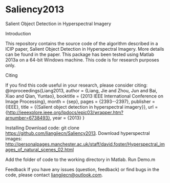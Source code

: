 # Saliency2013
Salient Object Detection in Hyperspectral Imagery

Introduction

This repository contains the source code of the algorithm described in a ICIP paper, Salient Object Detection in Hyperspectral Imagery. More details can be found in the paper. This package has been tested using Matlab 2013a on a 64-bit Windows machine. This code is for research purposes only.

Citing

If you find this code useful in your research, please consider citing:
@inproceedings{Liang2013,
author = {Liang, Jie and Zhou, Jun and Bai, Xiao and Qian, Yuntao},
booktitle = {2013 IEEE International Conference on Image Processing},
month = {sep},
pages = {2393--2397},
publisher = {IEEE},
title = {{Salient object detection in hyperspectral imagery}},
url = {http://ieeexplore.ieee.org/lpdocs/epic03/wrapper.htm?arnumber=6738493},
year = {2013}
}

Installing
Download code: git clone https://github.com/liangjiecn/Saliency2013.
Download hyperspectral images: http://personalpages.manchester.ac.uk/staff/david.foster/Hyperspectral_images_of_natural_scenes_02.html

Add the folder of code to the working directory in Matlab. 
Run Demo.m

Feedback
If you have any issues (question, feedback) or find bugs in the code, please contact liangjiecn@outlook.com.



